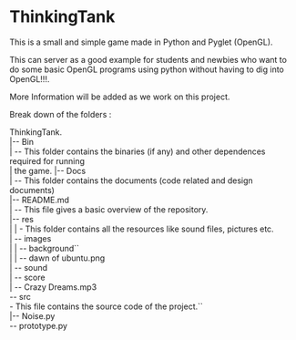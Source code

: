 ThinkingTank
============

This is a small and simple game made in Python and Pyglet (OpenGL).

This can server as a good example for students and newbies who want to do
some basic OpenGL programs using python without having to dig into OpenGL!!!.


More Information will be added as we work on this project.




Break down of the folders :

<p>
ThinkingTank. <br>
	    |-- Bin <br>
	    |	-- This folder contains the binaries (if any) and other dependences required for running <br>	    |	  the game.
	    |-- Docs <br>
	    | 	-- This folder contains the documents (code related and design documents) <br>
	    |-- README.md <br>
	    |	-- This file gives a basic overview of the repository. <br>
	    |-- res <br>
 	    |	 |   - This folder contains all the resources like sound files, pictures etc. <br>
	    |    -- images <br>
	    |    |  -- background`` <br>
	    |    |      -- dawn of ubuntu.png <br>
	    |    -- sound<br>
	    |        -- score <br>
	    |            -- Crazy Dreams.mp3<br>
	     -- src <br>
		  - This file contains the source code of the project.`` <br>
	             |-- Noise.py <br>
	       	      -- prototype.py <br>
</p>


